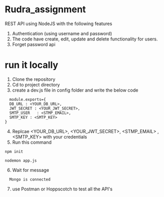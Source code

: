 # Rudra_assignment
REST API using NodeJS with the following features  
1. Authentication (using username and password)
2. The code have create, edit, update and delete functionality for users.
3. Forget password api

# run it locally
1. Clone the repository
2. Cd to project directory
3. create a dev.js file in config folder and write the below code
  ```
    module.exports={
    DB_URL : <YOUR_DB_URL>,
    JWT_SECRET : <YOUR_JWT_SECRET>,
    SMTP_USER   : <STMP_EMAIL>,
    SMTP_KEY : <SMTP_KEY>
}
   ```
4. Replcae <YOUR_DB_URL>, <YOUR_JWT_SECRET>, <STMP_EMAIL> , <SMTP_KEY> with your credentials 
5. Run this command
```
npm init
```
```
nodemon app.js
```
6. Wait for message
 ```
   Mongo is connected
   ```
7. use Postman or Hoppscotch to test all the API's


